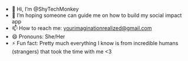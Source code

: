 - 👋 Hi, I’m @ShyTechMonkey
- 👀 I’m hoping someone can guide me on how to build my social impact app
- 📫 How to reach me: yourimaginationrealized@gmail.com
- 😄 Pronouns: She/Her
- ⚡ Fun fact: Pretty much everything I know is from incredible humans (strangers) that took the time with me <3

<!---
ShyTechMonkey/ShyTechMonkey is a ✨ special ✨ repository because its `README.md` (this file) appears on your GitHub profile.
You can click the Preview link to take a look at your changes.
--->
